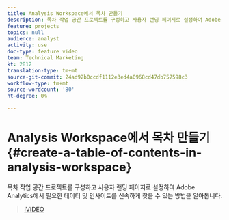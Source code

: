 ```yaml
---
title: Analysis Workspace에서 목차 만들기
description: 목차 작업 공간 프로젝트를 구성하고 사용자 랜딩 페이지로 설정하여 Adobe Analytics에서 필요한 데이터 및 인사이트를 신속하게 찾을 수 있는 방법을 알아봅니다.
feature: projects
topics: null
audience: analyst
activity: use
doc-type: feature video
team: Technical Marketing
kt: 2812
translation-type: tm+mt
source-git-commit: 24ad92b0ccdf1112e3ed4a0968cd47db757598c3
workflow-type: tm+mt
source-wordcount: '80'
ht-degree: 0%

---
```



# Analysis Workspace에서 목차 만들기 {#create-a-table-of-contents-in-analysis-workspace}

목차 작업 공간 프로젝트를 구성하고 사용자 랜딩 페이지로 설정하여 Adobe Analytics에서 필요한 데이터 및 인사이트를 신속하게 찾을 수 있는 방법을 알아봅니다.

>[!VIDEO](https://video.tv.adobe.com/v/26990/?quality=12)
